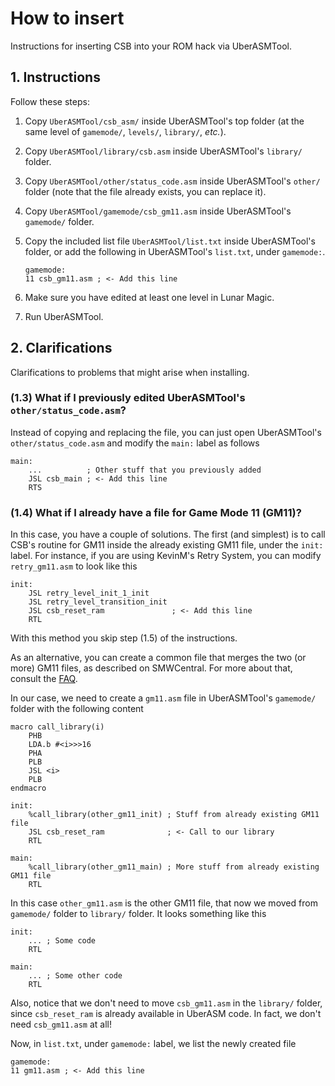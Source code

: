 # How to insert

Instructions for inserting CSB into your ROM hack via UberASMTool.

## 1. Instructions

Follow these steps:

1. Copy `UberASMTool/csb_asm/` inside UberASMTool's top folder (at the same
   level of `gamemode/`, `levels/`, `library/`, _etc._).
2. Copy `UberASMTool/library/csb.asm` inside UberASMTool's `library/` folder.
3. Copy `UberASMTool/other/status_code.asm` inside UberASMTool's `other/` folder
   (note that the file already exists, you can replace it).
4. Copy `UberASMTool/gamemode/csb_gm11.asm` inside UberASMTool's `gamemode/`
   folder.
5. Copy the included list file `UberASMTool/list.txt` inside UberASMTool's
   folder, or add the following in UberASMTool's `list.txt`, under `gamemode:`.

   ```uberasm
   gamemode:
   11 csb_gm11.asm ; <- Add this line
   ```

6. Make sure you have edited at least one level in Lunar Magic.
7. Run UberASMTool.

## 2. Clarifications

Clarifications to problems that might arise when installing.

### (1.3) What if I previously edited UberASMTool's `other/status_code.asm`?

Instead of copying and replacing the file, you can just open UberASMTool's
`other/status_code.asm` and modify the `main:` label as follows

```asar
main:
    ...          ; Other stuff that you previously added
    JSL csb_main ; <- Add this line
    RTS
```

### (1.4) What if I already have a file for Game Mode 11 (GM11)?

In this case, you have a couple of solutions. The first (and simplest) is to
call CSB's routine for GM11 inside the already existing GM11 file, under the
`init:` label. For instance, if you are using KevinM's Retry System, you can
modify `retry_gm11.asm` to look like this

```asar
init:
    JSL retry_level_init_1_init
    JSL retry_level_transition_init
    JSL csb_reset_ram               ; <- Add this line
    RTL
```

With this method you skip step (1.5) of the instructions.

As an alternative, you can create a common file that merges the two (or more)
GM11 files, as described on SMWCentral. For more about that, consult the
[FAQ](https://www.smwcentral.net/?p=faq&page=1515827-uberasm).

In our case, we need to create a `gm11.asm` file in UberASMTool's `gamemode/`
folder with the following content

```asar
macro call_library(i)
    PHB
    LDA.b #<i>>>16
    PHA
    PLB
    JSL <i>
    PLB
endmacro

init:
    %call_library(other_gm11_init) ; Stuff from already existing GM11 file
    JSL csb_reset_ram              ; <- Call to our library
    RTL

main:
    %call_library(other_gm11_main) ; More stuff from already existing GM11 file
    RTL
```

In this case `other_gm11.asm` is the other GM11 file, that now we moved from
`gamemode/` folder to `library/` folder. It looks something like this

```asar
init:
    ... ; Some code
    RTL

main:
    ... ; Some other code
    RTL
```

Also, notice that we don't need to move `csb_gm11.asm` in the `library/` folder,
since `csb_reset_ram` is already available in UberASM code. In fact, we don't
need `csb_gm11.asm` at all!

Now, in `list.txt`, under `gamemode:` label, we list the newly created file

```uberasm
gamemode:
11 gm11.asm ; <- Add this line
```
